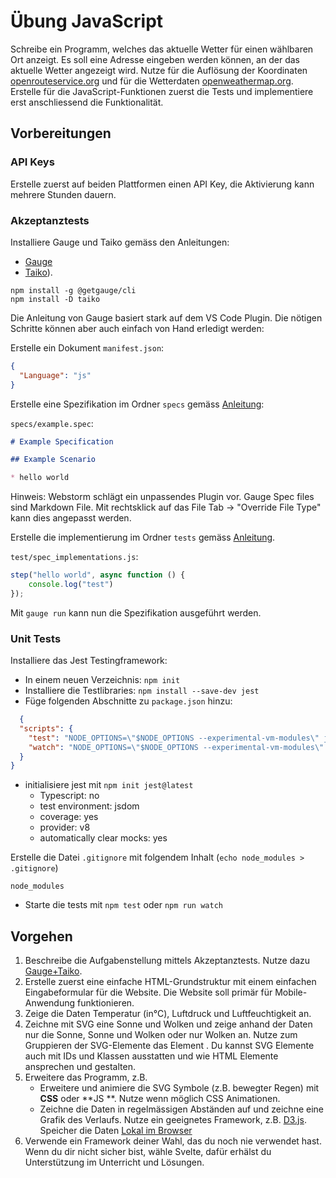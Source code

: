# Übung JavaScript

Schreibe ein Programm, welches das aktuelle Wetter für einen wählbaren Ort anzeigt. Es soll eine Adresse eingeben werden
können, an der das aktuelle Wetter angezeigt wird. Nutze für die Auflösung der
Koordinaten [openrouteservice.org](https://openrouteservice.org/dev/#/api-docs/geocode) und für die
Wetterdaten [openweathermap.org](https://openweathermap.org/current). Erstelle für die JavaScript-Funktionen zuerst die
Tests und implementiere erst anschliessend die Funktionalität.

## Vorbereitungen

### API Keys

Erstelle zuerst auf beiden Plattformen einen API Key, die Aktivierung kann mehrere Stunden dauern.

### Akzeptanztests

Installiere Gauge und Taiko gemäss den Anleitungen:

- [Gauge](https://docs.gauge.org/getting_started/installing-gauge?os=macos&language=javascript&ide=vscode)
- [Taiko](https://docs.taiko.dev/installing/)).

```shell
npm install -g @getgauge/cli
npm install -D taiko
```

Die Anleitung von Gauge basiert stark auf dem VS Code Plugin. Die nötigen Schritte können aber auch einfach von Hand
erledigt werden:

Erstelle ein Dokument `manifest.json`:

```json
{
  "Language": "js"
}
```

Erstelle eine Spezifikation im Ordner `specs`
gemäss [Anleitung](https://docs.gauge.org/writing-specifications?os=macos&language=javascript&ide=vscode):

`specs/example.spec`:

```markdown
# Example Specification

## Example Scenario

* hello world
```

Hinweis: Webstorm schlägt ein unpassendes Plugin vor. Gauge Spec files sind Markdown File. Mit rechtsklick auf das File
Tab -> "Override File Type" kann dies angepasst werden.

Erstelle die implementierung im Ordner `tests`
gemäss [Anleitung](https://docs.gauge.org/writing-specifications?os=macos&language=javascript&ide=vscode#step-implementations).

`test/spec_implementations.js`:

```javascript
step("hello world", async function () {
    console.log("test")
});

```

Mit `gauge run` kann nun die Spezifikation ausgeführt werden.

### Unit Tests

Installiere das Jest Testingframework:

- In einem neuen Verzeichnis: `npm init`
- Installiere die Testlibraries:
  `npm install --save-dev jest`
- Füge folgenden Abschnitte zu `package.json` hinzu:

```json
  {
  "scripts": {
    "test": "NODE_OPTIONS=\"$NODE_OPTIONS --experimental-vm-modules\" jest",
    "watch": "NODE_OPTIONS=\"$NODE_OPTIONS --experimental-vm-modules\" jest --watchAll"
  }
}
```

- initialisiere jest mit `npm init jest@latest`
    - Typescript: no
    - test environment: jsdom
    - coverage: yes
    - provider: v8
    - automatically clear mocks: yes

Erstelle die Datei `.gitignore` mit folgendem Inhalt (`echo node_modules > .gitignore`)

```gitignore
node_modules
```

- Starte die tests mit `npm test` oder `npm run watch`

## Vorgehen

1. Beschreibe die Aufgabenstellung mittels Akzeptanztests. Nutze dazu [Gauge+Taiko](https://gauge.org/).
2. Erstelle zuerst eine einfache HTML-Grundstruktur mit einem einfachen Eingabeformular für die Website. Die Website
   soll primär für Mobile-Anwendung funktionieren.
3. Zeige die Daten Temperatur (in°C), Luftdruck und Luftfeuchtigkeit an.
4. Zeichne mit SVG eine Sonne und Wolken und zeige anhand der Daten nur die Sonne, Sonne und Wolken oder nur Wolken an.
   Nutze zum Gruppieren der SVG-Elemente das Element <g>. Du kannst SVG Elemente auch mit IDs und Klassen ausstatten und
   wie HTML Elemente ansprechen und gestalten.
5. Erweitere das Programm, z.B.
    - Erweitere und animiere die SVG Symbole (z.B. bewegter Regen) mit **CSS** oder **JS
      **. Nutze wenn möglich CSS Animationen.
    - Zeichne die Daten in regelmässigen Abständen auf und zeichne eine Grafik des Verlaufs. Nutze ein geeignetes
      Framework, z.B. [D3.js](https://github.com/d3/d3/wiki). Speicher die
      Daten [Lokal im Browser](https://developer.mozilla.org/en-US/docs/Web/API/Window/localStorage)
6. Verwende ein Framework deiner Wahl, das du noch nie verwendet hast. Wenn du dir nicht sicher bist, wähle Svelte,
   dafür erhälst du Unterstützung im Unterricht und Lösungen.

